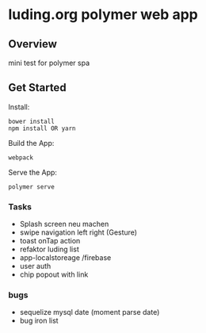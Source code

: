 # luding.org polymer web app
## Overview
mini test for polymer spa 
## Get Started
Install:
```
bower install
npm install OR yarn
```
Build the App:
```
webpack
```
Serve the App:
```
polymer serve
```

### Tasks

* Splash screen neu machen
* swipe navigation left right (Gesture)
* toast onTap action
* refaktor luding list
* app-localstoreage /firebase
* user auth
* chip popout with link

### bugs
* sequelize mysql date (moment parse date)
* bug iron list